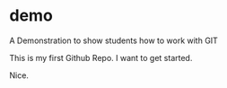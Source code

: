 # demo
A Demonstration to show students how to work with GIT

This is my first Github Repo. I want to get started.

Nice. 